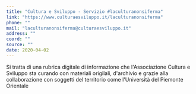 ```yaml
---
title: "Cultura e Sviluppo - Servizio #laculturanonsiferma"
link: "https://www.culturaesviluppo.it/laculturanonsiferma"
phone: ""
mail: "laculturanonsiferma@culturaesviluppo.it"
address: ""
coord: ""
source: ""
date: 2020-04-02
---
```


Si tratta di una rubrica digitale di informazione che l'Associazione Cultura e Sviluppo sta curando con materiali origilali, d'archivio e grazie alla collaborazione con soggetti del territorio come l'Università del Piemonte Orientale

